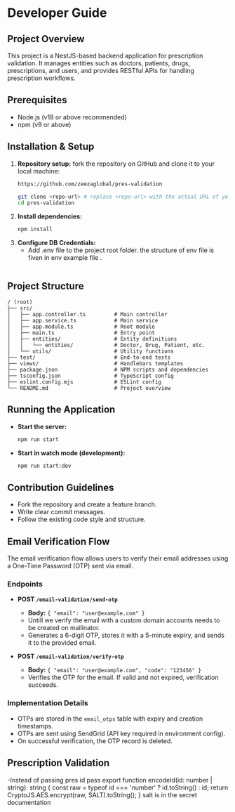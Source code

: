 # Developer Guide

## Project Overview

This project is a NestJS-based backend application for prescription validation. It manages entities such as doctors, patients, drugs, prescriptions, and users, and provides RESTful APIs for handling prescription workflows.

## Prerequisites

- Node.js (v18 or above recommended)
- npm (v9 or above)

## Installation & Setup

1. **Repository setup:**
   fork the repository on GitHub and clone it to your local machine:
   ```sh
   https://github.com/zeezaglobal/pres-validation
   ```
   ```sh
   git clone <repo-url> # replace <repo-url> with the actual URL of your forked repository
   cd pres-validation
   ```
2. **Install dependencies:**
   ```sh
   npm install
   ```
3. **Configure DB Credentials:**
   - Add .env file to the project root folder. the structure of env file is fiven in env example file .
     ```

## Project Structure

```
/ (root)
├── src/
│   ├── app.controller.ts         # Main controller
│   ├── app.service.ts            # Main service
│   ├── app.module.ts             # Root module
│   ├── main.ts                   # Entry point
│   ├── entities/                 # Entity definitions
│   │   └── entities/             # Doctor, Drug, Patient, etc.
│   └── utils/                    # Utility functions
├── test/                         # End-to-end tests
├── views/                        # Handlebars templates
├── package.json                  # NPM scripts and dependencies
├── tsconfig.json                 # TypeScript config
├── eslint.config.mjs             # ESLint config
└── README.md                     # Project overview
```

## Running the Application

- **Start the server:**
  ```sh
  npm run start
  ```
- **Start in watch mode (development):**
  ```sh
  npm run start:dev
  ```

## Contribution Guidelines

- Fork the repository and create a feature branch.
- Write clear commit messages.
- Follow the existing code style and structure.

## Email Verification Flow

The email verification flow allows users to verify their email addresses using a One-Time Password (OTP) sent via email.

### Endpoints

- **POST `/email-validation/send-otp`**
  - **Body:** `{ "email": "user@example.com" }`
  - Untill we verify the email with a custom domain accounts needs to be created on mailinator.
  - Generates a 6-digit OTP, stores it with a 5-minute expiry, and sends it to the provided email.

- **POST `/email-validation/verify-otp`**
  - **Body:** `{ "email": "user@example.com", "code": "123456" }`
  - Verifies the OTP for the email. If valid and not expired, verification succeeds.

### Implementation Details

- OTPs are stored in the `email_otps` table with expiry and creation timestamps.
- OTPs are sent using SendGrid (API key required in environment config).
- On successful verification, the OTP record is deleted.
  
## Prescription Validation

-Instead of passing pres id pass export function encodeId(id: number | string): string {
  const raw = typeof id === 'number' ? id.toString() : id;
  return CryptoJS.AES.encrypt(raw, SALT).toString();
} salt is in the secret documentation
